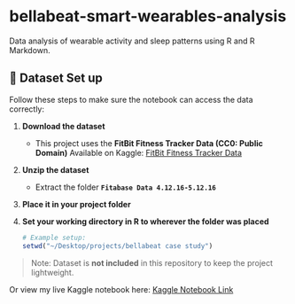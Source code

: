 # bellabeat-smart-wearables-analysis
Data analysis of wearable activity and sleep patterns using R and R Markdown.

## 📂 Dataset Set up

Follow these steps to make sure the notebook can access the data correctly:

1. **Download the dataset**
    - This project uses the **FitBit Fitness Tracker Data (CC0: Public Domain)**
      Available on Kaggle: [FitBit Fitness Tracker Data](https://www.kaggle.com/datasets/arashnic/fitbit)
      
2. **Unzip the dataset**
    - Extract the folder **`Fitabase Data 4.12.16-5.12.16`**

3. **Place it in your project folder**
   
5. **Set your working directory in R to wherever the folder was placed**
   ```r
   # Example setup: 
   setwd("~/Desktop/projects/bellabeat case study")

> Note: Dataset is **not included** in this repository to keep the project lightweight.

Or view my live Kaggle notebook here: [Kaggle Notebook Link](https://www.kaggle.com/code/ojhnny/bellabeat-case-analysis-with-r/notebook)
